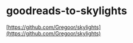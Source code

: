 # goodreads-to-skylights

[https://github.com/Gregoor/skylights](https://github.com/Gregoor/skylights)
